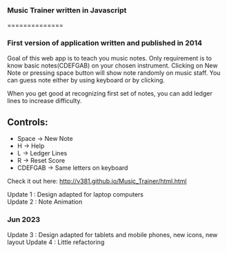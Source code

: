 <h3>Music Trainer written in Javascript</h3>
==============

<h3>First version of application written and published in 2014</h3>

Goal of this web app is to teach you music notes. 
Only requirement is to know basic notes(CDEFGAB) on your chosen instrument.
Clicking on New Note or pressing space button will show note randomly on music staff.
You can guess note either by using keyboard or by clicking.

When you get good at recognizing first set of notes, you can add ledger lines to increase difficulty.

<h2> Controls: </h2>
<ul>
  <li>Space -> New Note</li>
  <li>H -> Help </li>
  <li>L -> Ledger Lines</li>
  <li>R -> Reset Score</li>
  <li>CDEFGAB -> Same letters on keyboard</li>
</ul>

Check it out here: http://v381.github.io/Music_Trainer/html.html


Update 1 : Design adapted for laptop computers
<br>
Update 2 : Note Animation

<h3>Jun 2023</h3>
Update 3 : Design adapted for tablets and mobile phones, new icons, new layout
Update 4 : Little refactoring
